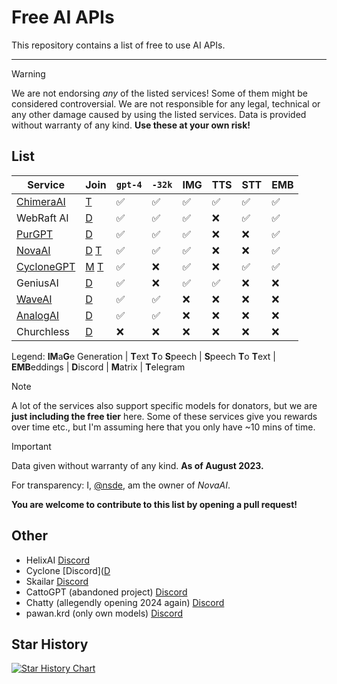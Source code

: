 # Free AI APIs

This repository contains a list of free to use AI APIs.

***
> [!WARNING]  
> We are not endorsing *any* of the listed services! Some of them might be considered controversial. We are not responsible for any legal, technical or any other damage caused by using the listed services. Data is provided without warranty of any kind. **Use these at your own risk!**

## List

| Service                                   | Join                                                                                      | `gpt-4` | `-32k` | IMG | TTS | STT | EMB |
| ----------------------------------------- | ----------------------------------------------------------------------------------------- | ------- | ------ | --- | --- | --- | --- |
| [ChimeraAI](https://adventblocks.cc)      | [T](https://t.me/chimera_ai)                                                              | ✅      | ✅     | ✅  | ✅  | ✅  | ✅  |
| WebRaft AI                                | [D](https://discord.gg/XwxUdHhF59)                                                        | ✅      | ✅     | ✅  | ❌  | ✅  | ✅  |
| [PurGPT](https://purgpt.xyz)              | [D](https://discord.gg/PYs95Sym2a)                                                        | ✅      | ✅     | ✅  | ❌  | ❌  | ✅  |
| [NovaAI](https://nova-oss.com)            | [D](https://discord.nova-oss.com) [T](https://t.me/nova_gpt)                              | ✅      | ✅     | ✅  | ❌  | ❌  | ✅  |
| [CycloneGPT](https://gpt.darkcoder15.tk/) | [M](https://matrix.to/#/#cyclonegpt:m.darkcoder15.tk) [T](https://t.me/+1waoIqepLUoxNDgy) | ✅      | ❌     | ✅  | ❌  | ✅  | ✅  |
| GeniusAI                                  | [D](https://discord.gg/nzpvqSDGAx)                                                        | ✅      | ❌     | ✅  | ✅  | ❌  | ❌  |
| [WaveAI](https://api.waveai.link)         | [D](https://discord.gg/arqszhBACb)                                                        | ✅      | ✅     | ❌  | ❌  | ❌  | ❌  |
| [AnalogAI](https://api.analogai.in/)      | [D](https://discord.gg/arqszhBACb)                                                        | ✅      | ✅     | ❌  | ❌  | ❌  | ❌  |
| Churchless                                | [D](https://discord.gg/vuheSY27gV)                                                        | ❌      | ❌     | ❌  | ❌  | ❌  | ❌  |

Legend:
**IM**a**G**e Generation |
**T**ext **T**o **S**peech |
**S**peech **T**o **T**ext |
**EMB**eddings |
**D**iscord | **M**atrix | **T**elegram

> [!NOTE]  
> A lot of the services also support specific models for donators, but we are **just including the free tier** here. Some of these services give you rewards over time etc., but I'm assuming here that you only have ~10 mins of time.

> [!IMPORTANT]  
> Data given without warranty of any kind. **As of August 2023.**

For transparency: I, [@nsde](https://github.com/nsde), am the owner of *NovaAI*.

**You are welcome to contribute to this list by opening a pull request!**

## Other

- HelixAI [Discord](https://discord.gg/nvswJWu8Br)
- Cyclone [Discord]([D](https://discord.gg/rEfYwj9TUV)
- Skailar [Discord](https://discord.gg/Qk4QHvXS9z)
- CattoGPT (abandoned project) [Discord](https://discord.gg/cattogpt)
- Chatty (allegendly opening 2024 again) [Discord](https://discord.gg/KT9MWZ64w8)
- pawan.krd (only own models) [Discord](https://discord.gg/pawan)

## Star History

<a href="https://star-history.com/#NovaOSS/free-ai-apis&Date">
  <picture>
    <source media="(prefers-color-scheme: dark)" srcset="https://api.star-history.com/svg?repos=NovaOSS/free-ai-apis&type=Date&theme=dark" />
    <source media="(prefers-color-scheme: light)" srcset="https://api.star-history.com/svg?repos=NovaOSS/free-ai-apis&type=Date" />
    <img alt="Star History Chart" src="https://api.star-history.com/svg?repos=NovaOSS/free-ai-apis&type=Date" />
  </picture>
</a>
